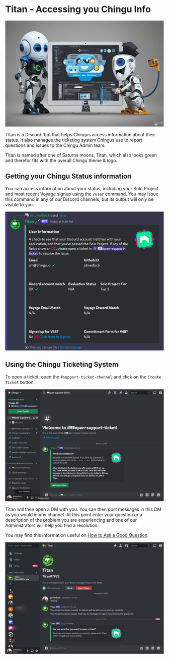 # Titan - Accessing you Chingu Info

![Developer using a 'bot](../assets/Dev_using_a_bot.jpeg)

Titan is a Discord 'bot that helps Chingus access information about their
status. It also manages the ticketing system Chingus use to report questions
and issues to the Chingu Admin team.

Titan is named after one of Saturns moons, Titan, which also looks green and 
therefor fits with the overall Chingu theme & logo.

## Getting your Chingu Status information

You can access information about your status, including your Solo Project and
most recent Voyage signup using the `/user` command. You may issue this command
in any of our Discord channels, but its output will only be visible to you.

![User Command Output](../assets/user_command_output.png)

## Using the Chingu Ticketing System

To open a ticket, open the `#support-ticket-channel` and click on the
`Create Ticket` button. 

![Titan Open Support Ticket](../assets/Open_Titan_ticket.png)

Titan will then open a DM with you. You can then post messages in this DM as 
you would in any channel. At this point enter your question or a description 
of the problem you are experiencing and one of our Administrators will help you find a 
resolution.

You may find this information useful on [How to Ask a Good Question](https://github.com/chingu-voyages/Handbook/blob/main/docs/gettingstarted/gettinghelp.md#how-to-ask-a-good-question). 

![Titan Support Ticket DM](../assets/Open_Titan_ticket_dm.jpeg)

